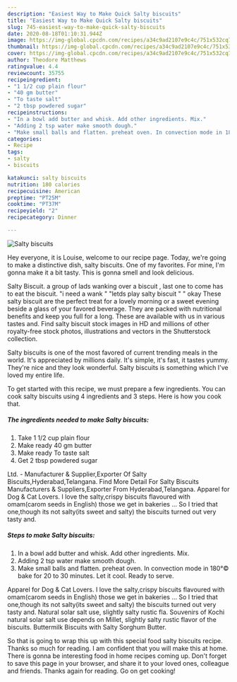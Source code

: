 ```yaml
---
description: "Easiest Way to Make Quick Salty biscuits"
title: "Easiest Way to Make Quick Salty biscuits"
slug: 745-easiest-way-to-make-quick-salty-biscuits
date: 2020-08-18T01:10:31.944Z
image: https://img-global.cpcdn.com/recipes/a34c9ad2107e9c4c/751x532cq70/salty-biscuits-recipe-main-photo.jpg
thumbnail: https://img-global.cpcdn.com/recipes/a34c9ad2107e9c4c/751x532cq70/salty-biscuits-recipe-main-photo.jpg
cover: https://img-global.cpcdn.com/recipes/a34c9ad2107e9c4c/751x532cq70/salty-biscuits-recipe-main-photo.jpg
author: Theodore Matthews
ratingvalue: 4.4
reviewcount: 35755
recipeingredient:
- "1 1/2 cup plain flour"
- "40 gm butter"
- "To taste salt"
- "2 tbsp powdered sugar"
recipeinstructions:
- "In a bowl add butter and whisk. Add other ingredients. Mix."
- "Adding 2 tsp water make smooth dough."
- "Make small balls and flatten. preheat oven. In convection mode in 180°© bake for 20 to 30 minutes. Let it cool. Ready to serve."
categories:
- Recipe
tags:
- salty
- biscuits

katakunci: salty biscuits 
nutrition: 180 calories
recipecuisine: American
preptime: "PT25M"
cooktime: "PT37M"
recipeyield: "2"
recipecategory: Dinner

---
```



![Salty biscuits](https://img-global.cpcdn.com/recipes/a34c9ad2107e9c4c/751x532cq70/salty-biscuits-recipe-main-photo.jpg)

Hey everyone, it is Louise, welcome to our recipe page. Today, we're going to make a distinctive dish, salty biscuits. One of my favorites. For mine, I'm gonna make it a bit tasty. This is gonna smell and look delicious.

Salty Biscuit. a group of lads wanking over a biscuit , last one to come has to eat the biscuit. &#34;i need a wank &#34; &#34;letds play salty biscuit &#34; &#34; okay  These salty biscuit are the perfect treat for a lovely morning or a sweet evening beside a glass of your favored beverage. They are packed with nutritional benefits and keep you full for a long. These are available with us in various tastes and. Find salty biscuit stock images in HD and millions of other royalty-free stock photos, illustrations and vectors in the Shutterstock collection.

Salty biscuits is one of the most favored of current trending meals in the world. It's appreciated by millions daily. It's simple, it's fast, it tastes yummy. They're nice and they look wonderful. Salty biscuits is something which I've loved my entire life.


To get started with this recipe, we must prepare a few ingredients. You can cook salty biscuits using 4 ingredients and 3 steps. Here is how you cook that.

<!--inarticleads1-->

##### The ingredients needed to make Salty biscuits:

1. Take 1 1/2 cup plain flour
1. Make ready 40 gm butter
1. Make ready To taste salt
1. Get 2 tbsp powdered sugar


Ltd. - Manufacturer &amp; Supplier,Exporter Of Salty Biscuits,Hyderabad,Telangana. Find More Detail For Salty Biscuits Manufacturers &amp; Suppliers,Exporter From Hyderabad,Telangana. Apparel for Dog &amp; Cat Lovers. I love the salty,crispy biscuits flavoured with omam(carom seeds in English) those we get in bakeries … So I tried that one,though its not salty(its sweet and salty) the biscuits turned out very tasty and. 

<!--inarticleads2-->

##### Steps to make Salty biscuits:

1. In a bowl add butter and whisk. Add other ingredients. Mix.
1. Adding 2 tsp water make smooth dough.
1. Make small balls and flatten. preheat oven. In convection mode in 180°© bake for 20 to 30 minutes. Let it cool. Ready to serve.


Apparel for Dog &amp; Cat Lovers. I love the salty,crispy biscuits flavoured with omam(carom seeds in English) those we get in bakeries … So I tried that one,though its not salty(its sweet and salty) the biscuits turned out very tasty and. Natural solar salt use, slightly salty rustic fla. Souvenirs of Kochi natural solar salt use depends on Millet, slightly salty rustic flavor of the biscuits. Buttermilk Biscuits with Salty Sorghum Butter. 

So that is going to wrap this up with this special food salty biscuits recipe. Thanks so much for reading. I am confident that you will make this at home. There is gonna be interesting food in home recipes coming up. Don't forget to save this page in your browser, and share it to your loved ones, colleague and friends. Thanks again for reading. Go on get cooking!
